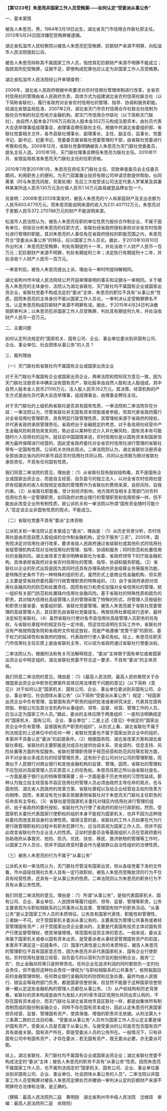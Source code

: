 **【第1233号】朱思亮非国家工作人员受贿案——如何认定“受委派从事公务”**

一、基本案情

被告人朱思亮，男，1964年3月19日出生，湖北省天门市信用合作联社原主任。2013年5月24日因涉嫌犯受贿罪被逮捕。

湖北省松滋市人民检察院以被告人朱思亮犯受贿罪、巨额财产来源不明罪，向松滋市人民法院提起公诉。

被告人朱思亮辩称其不属国家工作人员，指控其犯巨额财产来源不明罪不能成立；指控其所犯受贿罪，证据不足，即使构成犯罪也应认定为非国家工作人员受贿罪。

湖北省松滋市人民法院经公开审理查明：

2006年，湖北省人民政府根据中央要求对农村信用社管理体制进行改革，全省农村信用社的管理由省人民政府负责，具体方式为组建湖北省农村信用社联合社（以下简称省联社），履行省政府对全省农村信用社的管理、指导、协调和服务职能。经湖北省银监局批准，2007年2月，湖北省天门市农村信用合作社联合社改制为股份合作制的社区性地方金融机构，即天门市信用合作联社（以下简称天门联社），由自然人股本金21106万元和法人股本金352万元构成注册资本，由社员代表大会选举理事组成理事会，由理事会聘任联社主任。根据中共湖北省委组织部、省联社党委相关文件，各市县联社理事长、副理事长、主任、副主任、监事长、党委书记、副书记、纪委书记、党委委员属省联社党委管理的干部，由省联社党委进行考察和任免。2009年12月，省联社党委明确被告人朱思亮为天门联社党委委员，提名主任人选。2010年1月，天门联社理事会聘任朱思亮为联社主任。2010年11月．省银监局核准朱思亮天门联社主任的任职资格。

2010年7月至2011年1月，朱思亮在担任天门联社主任、贷款审查委员会主任委员期间，利用职务上的便利，为天门双赢置业投资有限公司申请贷款提供帮助，伙同黄某（时与朱思亮同居，另案处理）先后三次收受该公司法定代表人罗某某及其妻林某某所送人民币130万元及价值人民币1.14万元路易威登品牌女包一个。

另查明：2008年至2013年案发时，被告人朱思亮的个人和家庭财产及支出总额为人民币603.6779万元，而朱思亮能说明来源的收入为231.407112万元，朱思亮对于差额人民币372.270788万元的财产不能说明来源。

松滋市人民法院认为，被告人朱思亮任职的单位性质为股份合作制企业，不属于国有单位，但综合分析朱思亮的任职方式，省联社经省政府授权承担对全省农村信用社进行管理的职能，其对朱思亮的人事任免在省政府授权的职能范围之内，朱思亮符合“受委派从事公务”的特征，应以国家工作人员论。据此，于2013年10月10日作出判决：朱思亮犯受贿罪，判处有期徒刑十一年，并处没收个人财产人民币一百万元；犯巨额财产来源不明罪，判处有期徒刑三年；决定执行有期徒刑十二年，并处没收个人财产人民币一百万元。

一审宣判后，被告人朱思亮提出上诉，理由与一审时所提辩解相同。

湖北省荆州市中级人民法院经公开开庭审理查明的事实和证据与一审相同。关于被告人朱思亮的主体身份，法院认为湖北省联社、天门联社均不属国有企业或国家出资企业，省联社党委不构成法定的“委派”主体，朱思亮的职位不具有“从事公务”性质，因而朱思亮的主体身份不能以国家工作人员论。一审判决认定受贿罪罪名不当，认定朱思亮构成巨额财产来源不明罪有误。据此，于2015年4月24日判决撤销原审判决；以朱思亮犯非国家工作人员受贿罪，判处其有期徒刑九年，并处没收财产人民币一百万元。

二、主要问题

如何认定刑法规定的“国家机关、国有公司、企业、事业单位委派到非国有公司、企业、事业单位、社会团体从事公务”的人员？

三、裁判理由

（一）天门联社和省联社均不属国有企业或国家出资企业

对于天门联社不属国有企业或国家出资企业，两审法院和控辩双方意见一致，因为天门联社注册资本中确实没有国有资产，联社股本由自然人股和法人股组成，其中自然人股本金人民币21106万元，法人股人民币352万元，其决策、经营机构的产生方式是由社员代表大会选举理事，组成理事会，由理事会聘任主任。

对于天门联社的上级机构省联社是否具有国有性质，一审法院和二审法院存在分歧：一审法院认为，尽管省联社并无国有资本控股或者参股，但其代表省政府履行对全省信用社管理职责，具有明显行政管理性质，其管理权来源于省政府的授权，并代表省政府承担管理责任。省政府出于金融稳定的考虑，对于各信用社经营中产生金融风险和其他突发风险，势必会以某种形式介入并化解风险，国有资本有可能随时介入信用社的运作。就目前中国国情来说，农村信用社是以国有资本和国家信用为最终保障进行经营的，因此受省政府委托对全省农村信用社进行管理的省联社带有一定国有性质。公诉机关亦持此观点。二审法院则认为，湖北省联社注册资金全部由湖北省内的90家市县区农村信用社共同认购，共同以出资额为限对省联社承担责任，不具有任何国有性质。

我们同意二审法院的意见，理由是：（1）从省联社现有股权结构看，其不是国有企业或国家出资企业，而是自主经营、自负盈亏的独立法人，以对全省农村信用社提供有偿服务的收入和按规定收取的管理费作为省联社的费用来源，自担风险，自我约束。（2）从省联社职能看，受计划经济影响，地方政府及相关主管部门对农村信用社负有一定管理职责，如同政府对商业银行的管理职责和信用担保一样，但不能由此改变企业所有制性质，故公诉机关和一审法院以所谓“国有资金随时可能介入”否定该企业非国有性质的观点，不能成立。

（二）省联社党委不具有“委派”主体资格

公诉机关和一审法院认定本案成立“委派”，理由是：（1）从历史背景分析，农村信用社是由农民自愿入股组成的合作制金融机构，定位于服务“三农”。2005年，国务院决定对信用社进行改革，要求省级人民政府通过省级联社或其他形式的信用社省级管理机构实现对当地信用社的管理、指导、协调和服务；同时防范和处置信用社的金融风险。湖北省改革方案亦明确省联社为省委、省政府领导下的厅级金融机构，具体承担省政府对全省农村信用社的管理、指导、协调和服务职能。（2）省联社以企业的形式出现是因为其同时还具有办理系统内资金结算业务等服务功能，是特殊历史条件下的一种特殊的组织形式，虽然形式上是商业性金融机构，但实质上主要是受省政府委托履行行政管理职责的特殊组织。（3）由于省政府承担对信用社金融风险的防范和处置责任，因而有权力和责任加强对全省信用社的管理，统一组织有关部门防范和处置辖内信用社金融风险。基于省联社的特殊性质和肩负的职责，其对辖内信用社高级管理人员的管理采取了特殊的形式，将管理人员按级别和职责分属省委、省委组织部、省联社党委管理。被告人朱思亮属于省联社党委管理的高级管理人员，其任职先由省联社党委提名，再按信用社章程进行选举，最终决定权在省联社。（4）虽然省联社行使对各市县信用社高级管理人员职务的任免权，与省联社章程中的规定存在一定冲突，但这恰恰说明在实际工作中，省联社并没有严格按照国务院和省政府文件规定放权，而是严格遵循“党管干部”的原则，基于权力的延续性和省政府的授权，代表政府行使人事任免权。综上，朱思亮任职天门市信用社主任实质上是由省联社主导，可以视为省政府通过省联社行使委派权。

二审法院认为，根据刑法和有关司法解释规定，“委派”主体限于国有单位或者国家出资企业中特定组织，湖北省联社党委不符合这一要求，不具有“委派”的主体资格。

我们同意二审法院的意见，理由是：（1）《最高人民法院、最高人民检察院关于办理国家出资企业中职务犯罪案件具体应用法律若干问题的意见》（以下简称《意见》）对于如何认定“国家机关、国有公司、企业、事业单位委派到非国有公司、企业、事业单位、社会团体从事公务”（以下简称“受委派从事公务”）规定：“经国家出资企业中负有管理、监督国有资产职责的组织批准或者研究决定，代表其在国有控股、参股公司及其分支机构中从事组织、领导、监督、经营、管理工作的人员，应当认定为国家工作人员。”据此，委派的主体应限于两类组织：一是刑法明确规定的“国家机关、国有公司、企业、事业单位”；二是上述《意见》中规定的“国家出资企业中负有管理、监督国有资产职责的组织”。从形式上看，湖北省联社不属于刑法规定的上述单位中的任何一种；省联社党委也不属于国家出资企业中的组织，本案并不具备认定“委派”的前提条件。（2）根据国务院、湖北省改革方案和湖北省联社章程，省联社的主要职能是对成员社提供协调关系、资金调剂、信息支持、风险处置等方面的有偿服务。省联社管理职责限于规范经营和防范风险等宏观方面，并不对全省众多成员社的经营管理负责，这有别于总公司对分公司的管理职能，而类似于人民银行对商业银行和其他金融机构的监督、管理。因而，省联社的管理权不应包括对高级管理人员实质意义上的任免权。朱思亮任职之所以由省联社提名，一方面是基于银行业的特殊管理需要；另一方面是基于历史传统的习惯性延续。那种认为独立自主经营各市县区信用社的管理人员必须由政府主导任命的观点，也与国务院、湖北省人民政府的改革方案、省联社章程以及给企业经营自主权的改革方向相悖。因而，本案没有充分事实依据表明省联社对于朱思亮天门联社主任职务的任命具有主导权。（3）省联社是受国家机关委托对辖区内信用社进行管理的组织，由于省政府的委托授权，省联社代为行使了省政府的部分行政职权。然而，受国家机关委托代表国家行使职权的组织本身不能视为国家机关，也并不因为这种授权委托而改变其自身的法律性质。值得注意的是，省联社的工作人员如果在代为行使行政管理职权的过程中有职务犯罪行为，应当将其视为国家工作人员，但并不因此改变省联社作为企业法人的性质。正如村民委员会等基层组织人员在受政府委托协助政府从事救灾、抢险、防汛、优抚、扶贫、移民、救济款物的管理等工作时，以国家工作人员论，但并不因此改变村委会作为基层群众自治性组织的法律性质。

（三）被告人朱思亮的行为不属于“从事公务”

公诉机关和一审法院认为，天门联社尽管没有国家出资，但从各级党委下发的文件看，市州县级信用社负责人具有一定行政职权，被告人朱思亮受贿放贷的行为不仅具有经营性质，还具有一定从事公务的性质。二审法院则认为朱思亮的职务行为不具有从事公务性质。

我们同意二审法院的意见，理由是：（1）所谓“从事公务”，是指代表国家机关、国有公司、企业、事业单位、人民团体等履行组织、领导、监督、管理等职责。公务主要表现为与职权相联系的公共事务以及监督、管理国有财产的职务活动。“从事公务”是认定国家工作人员的本质特征。公务具有国家代表性、职能性和管理性，三者缺一不可。对于受国家机关委派从事公务的，主要表现为管理公共事务或者经营管理国有资产；对于受国家出资企业委派的，主要是代表国有投资主体对国有资产行使监督管理权，使其保值增值，体现国有投资主体的意志。一般来说，委派主体属于国家机关或者以国有资本出资，是受委派者从事经营管理国有资产的前提，本案并不满足这一前提条件。（2）国家代表性是公务的本质特征，被告人朱思亮的管理职位不具有国家意志性，因为朱思亮并非代表国家机关、国有企业行使职权。农村信用社是独立经营、自负盈亏的以营利为宗旨的股份制企业，服务“三农”、防止金融风险等只是附带责任。任何企业在追求利润的同时都担负一定的社会责任，但不能将这种社会责任一律视为“与职权相联系的公共事务”。依照我国目前的金融管理体制，任何商业银行金融风险的防控和应急处置，最终均由人民银行、银监会等政府部门负责，都是国家信誉担保，但显然不能基于这种国家信誉担保一概认定这些金融机构的管理人员都在从事公务。（3）从产权结构和历史背景看，省联社的资本构成是由作为发起人的90家市县区信用社共同出资认购的，不存在国有资本成分，而天门联社与湖北省其他市县区联社一样，都是由集体所有制改制而成的股份制金融企业，同样不存在国有资本成分，因此认定朱思亮代表国家担负经营、监督、管理国有资产，使其保值、增值的职责并无依据。从刑法第九十三条第二款的立法目的看，“受委派从事公务”人员作为国家工作人员认定主要是保护国有资产。受委派人员是否属于从事公务，与接受委派的公司是否包含国有资产具有直接关联。国有资产所在，即是受委派人员的公务所在。一般情况下，只有非国有公司中有国有资产，才存在委派；若无国有资产，既无委派必要，亦无委派可能。

综上，湖北省联社、天门联社均不属国有企业或国家出资企业；湖北省联社党委不构成法定的“委派”主体；被告人朱思亮的职务不具有“从事公务”性质。因而朱思亮不属国家工作人员，也不属刑法规定的“国家机关、国有公司、企业、事业单位委派到非国有公司、企业、事业单位、社会团体从事公务的人员”。二审法院以非国家工作人员受贿罪对被告人朱思亮定罪处罚并撤销一审判决认定的巨额财产来源不明罪符合法律和法理，是正确的。

（撰稿：最高人民法院刑二庭　黄明刚　湖北省荆州市中级人民法院　沈维琼　审编：最高人民法院刑二庭　尚晓阳）